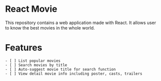 # React Movie
This repository contains a web application made with React. It allows user to know the best movies in the whole world.

# Features
    - [ ] List popular movies
    - [ ] Search movies by title
    - [ ] Auto-suggest movie title for search function
    - [ ] View detail movie info including poster, casts, trailers



